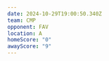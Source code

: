 ```yaml
---
date: 2024-10-29T19:00:50.340Z
team: CMP
opponent: FAV
location: A
homeScore: "0"
awayScore: "9"
---
```

